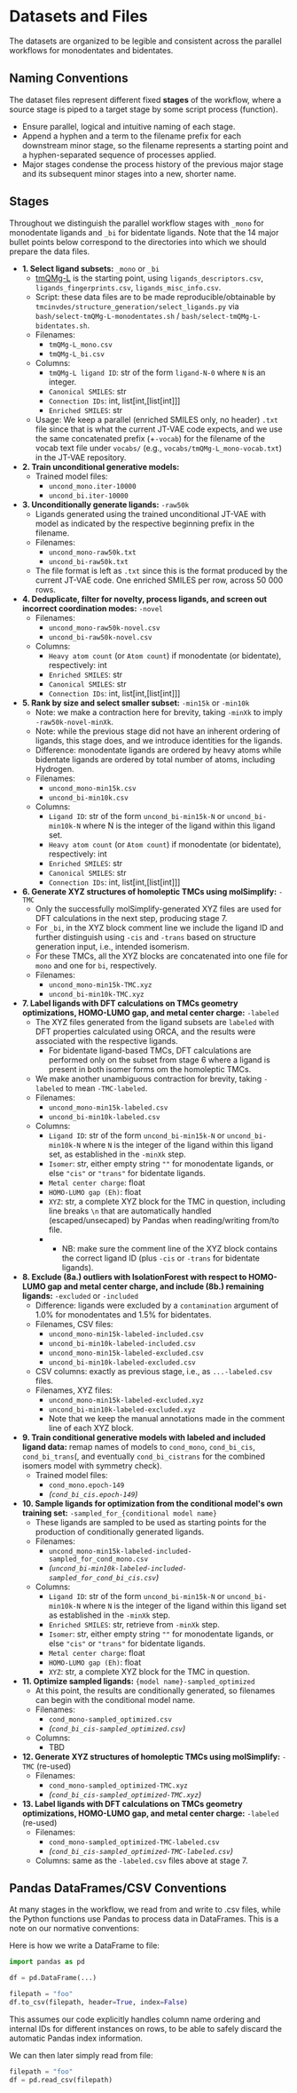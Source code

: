 # Datasets and Files

The datasets are organized to be legible and consistent across the parallel workflows for monodentates and bidentates.


## Naming Conventions

The dataset files represent different fixed **stages** of the workflow, where a source stage is piped to a target stage by some script process (function).

 - Ensure parallel, logical and intuitive naming of each stage.
 - Append a hyphen and a term to the filename prefix for each downstream minor stage, so the filename represents a starting point and a hyphen-separated sequence of processes applied.
 - Major stages condense the process history of the previous major stage and its subsequent minor stages into a new, shorter name.


## Stages

Throughout we distinguish the parallel workflow stages with `_mono` for monodentate ligands and `_bi` for bidentate ligands.
Note that the 14 major bullet points below correspond to the directories into which we should prepare the data files.

 - **1. Select ligand subsets:** `_mono` or `_bi`
   - [tmQMg-L](https://github.com/hkneiding/tmQMg-L) is the starting point, using `ligands_descriptors.csv`,  `ligands_fingerprints.csv`, `ligands_misc_info.csv`.
   - Script: these data files are to be made reproducible/obtainable by `tmcinvdes/structure_generation/select_ligands.py` via `bash/select-tmQMg-L-monodentates.sh` / `bash/select-tmQMg-L-bidentates.sh`.
   - Filenames:
      - `tmQMg-L_mono.csv`
      - `tmQMg-L_bi.csv`
   - Columns:
       - `tmQMg-L ligand ID`: str of the form `ligand-N-0` where `N` is an integer.
       - `Canonical SMILES`: str
       - `Connection IDs`: int, list[int,[list[int]]]
       - `Enriched SMILES`: str
   - Usage: We keep a parallel (enriched SMILES only, no header) `.txt` file since that is what the current JT-VAE code expects, and we use the same concatenated prefix (+`-vocab`) for the filename of the vocab text file under `vocabs/` (e.g., `vocabs/tmQMg-L_mono-vocab.txt`) in the JT-VAE repository.
 - **2. Train unconditional generative models:** 
     - Trained model files:
         - `uncond_mono.iter-10000` 
         - `uncond_bi.iter-10000` 
 - **3. Unconditionally generate ligands:** `-raw50k`
     - Ligands generated using the trained unconditional JT-VAE with model as indicated by the respective beginning prefix in the filename.
     - Filenames:
         - `uncond_mono-raw50k.txt`
         - `uncond_bi-raw50k.txt`
     - The file format is left as `.txt` since this is the format produced by the current JT-VAE code. One enriched SMILES per row, across 50 000 rows.
 - **4. Deduplicate, filter for novelty, process ligands, and screen out incorrect coordination modes:** `-novel`
     - Filenames:
         - `uncond_mono-raw50k-novel.csv`
         - `uncond_bi-raw50k-novel.csv`
     - Columns:
         - `Heavy atom count` (or `Atom count`) if monodentate (or bidentate), respectively: int
         - `Enriched SMILES`: str
         - `Canonical SMILES`: str
         - `Connection IDs`: int, list[int,[list[int]]]
 - **5. Rank by size and select smaller subset:** `-min15k` or `-min10k`
     - Note: we make a contraction here for brevity, taking `-minXk` to imply `-raw50k-novel-minXk`.
     - Note: while the previous stage did not have an inherent ordering of ligands, this stage does, and we introduce identities for the ligands.
     - Difference: monodentate ligands are ordered by heavy atoms while bidentate ligands are ordered by total number of atoms, including Hydrogen.
     - Filenames:
         - `uncond_mono-min15k.csv`
         - `uncond_bi-min10k.csv`
     - Columns:
         - `Ligand ID`: str of the form `uncond_bi-min15k-N` or `uncond_bi-min10k-N` where N is the integer of the ligand within this ligand set.
         - `Heavy atom count` (or `Atom count`) if monodentate (or bidentate), respectively: int
         - `Enriched SMILES`: str
         - `Canonical SMILES`: str
         - `Connection IDs`: int, list[int,[list[int]]]
 - **6. Generate XYZ structures of homoleptic TMCs using molSimplify:** `-TMC`
     - Only the successfully molSimplify-generated XYZ files are used for DFT calculations in the next step, producing stage 7.
     - For `_bi`, in the XYZ block comment line we include the ligand ID and further distinguish using `-cis` and `-trans` based on structure generation input, i.e., intended isomerism.
     - For these TMCs, all the XYZ blocks are concatenated into one file for `mono` and one for `bi`, respectively.
     - Filenames:
         - `uncond_mono-min15k-TMC.xyz`
         - `uncond_bi-min10k-TMC.xyz`
 - **7. Label ligands with DFT calculations on TMCs geometry optimizations, HOMO-LUMO gap, and metal center charge:** `-labeled`
     - The XYZ files generated from the ligand subsets are `labeled` with DFT properties calculated using ORCA, and the results were associated with the respective ligands.
         - For bidentate ligand-based TMCs, DFT calculations are performed only on the subset from stage 6 where a ligand is present in both isomer forms om the homoleptic TMCs. 
     - We make another unambiguous contraction for brevity, taking `-labeled` to mean `-TMC-labeled`.
     - Filenames:
         - `uncond_mono-min15k-labeled.csv`
         - `uncond_bi-min10k-labeled.csv`
     - Columns:
         - `Ligand ID`: str of the form `uncond_bi-min15k-N` or `uncond_bi-min10k-N` where `N` is the integer of the ligand within this ligand set, as established in the `-minXk` step.
         - `Isomer`: str, either empty string `""` for monodentate ligands, or else `"cis"` or `"trans"` for bidentate ligands.
         - `Metal center charge`: float
         - `HOMO-LUMO gap (Eh)`: float
         - `XYZ`: str, a complete XYZ block for the TMC in question, including line breaks `\n` that are automatically handled (escaped/unsecaped) by Pandas when reading/writing from/to file.
         -    - NB: make sure the comment line of the XYZ block contains the correct ligand ID (plus `-cis` or `-trans` for bidentate ligands).
 - **8. Exclude (8a.) outliers with IsolationForest with respect to HOMO-LUMO gap and metal center charge, and include (8b.) remaining ligands:** `-excluded` or `-included`
     - Difference: ligands were excluded by a `contamination` argument of 1.0% for monodentates and 1.5% for bidentates.
     - Filenames, CSV files:
         - `uncond_mono-min15k-labeled-included.csv`
         - `uncond_bi-min10k-labeled-included.csv`
         - `uncond_mono-min15k-labeled-excluded.csv`
         - `uncond_bi-min10k-labeled-excluded.csv`
     - CSV columns: exactly as previous stage, i.e., as `...-labeled.csv` files.
     - Filenames, XYZ files: 
         - `uncond_mono-min15k-labeled-excluded.xyz`
         - `uncond_bi-min10k-labeled-excluded.xyz`
         - Note that we keep the manual annotations made in the comment line of each XYZ block.
 - **9. Train conditional generative models with labeled and included ligand data:** remap names of models to `cond_mono`, `cond_bi_cis`, `cond_bi_trans`(, and eventually `cond_bi_cistrans` for the combined isomers model with symmetry check).
     - Trained model files:
         - `cond_mono.epoch-149`
         - *(`cond_bi_cis.epoch-149`)*
 - **10. Sample ligands for optimization from the conditional model's own training set:** `-sampled_for_{conditional model name}`
     - These ligands are sampled to be used as starting points for the production of conditionally generated ligands.
     - Filenames:
         - `uncond_mono-min15k-labeled-included-sampled_for_cond_mono.csv`
         - *(`uncond_bi-min10k-labeled-included-sampled_for_cond_bi_cis.csv`)*
     - Columns:
         - `Ligand ID`: str of the form `uncond_bi-min15k-N` or `uncond_bi-min10k-N` where `N` is the integer of the ligand within this ligand set as established in the `-minXk` step.
         - `Enriched SMILES`: str, retrieve from `-minXk` step.
         - `Isomer`: str, either empty string `""` for monodentate ligands, or else `"cis"` or `"trans"` for bidentate ligands.
         - `Metal center charge`: float
         - `HOMO-LUMO gap (Eh)`: float
         - `XYZ`: str, a complete XYZ block for the TMC in question.
 - **11. Optimize sampled ligands:** `{model name}-sampled_optimized`
     - At this point, the results are conditionally generated, so filenames can begin with the conditional model name.
     - Filenames:
         - `cond_mono-sampled_optimized.csv`
         - *(`cond_bi_cis-sampled_optimized.csv`)*
     - Columns:
         - TBD
 - **12. Generate XYZ structures of homoleptic TMCs using molSimplify:** `-TMC` (re-used)
     - Filenames:
         - `cond_mono-sampled_optimized-TMC.xyz`
         - *(`cond_bi_cis-sampled_optimized-TMC.xyz`)*
 - **13. Label ligands with DFT calculations on TMCs geometry optimizations, HOMO-LUMO gap, and metal center charge:** `-labeled` (re-used)
     - Filenames:
         - `cond_mono-sampled_optimized-TMC-labeled.csv`
         - *(`cond_bi_cis-sampled_optimized-TMC-labeled.csv`)*
    - Columns: same as the `-labeled.csv` files above at stage 7.


## Pandas DataFrames/CSV Conventions

At many stages in the workflow, we read from and write to .csv files, while the Python functions use Pandas to process data in DataFrames. This is a note on our normative conventions:

Here is how we write a DataFrame to file:

```Python
import pandas as pd

df = pd.DataFrame(...) 

filepath = "foo"
df.to_csv(filepath, header=True, index=False)
```
This assumes our code explicitly handles column name ordering and internal IDs for different instances on rows, to be able to safely discard the automatic Pandas index information.

We can then later simply read from file:
```Python
filepath = "foo"
df = pd.read_csv(filepath)
```
